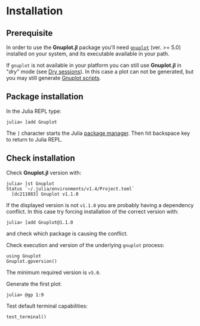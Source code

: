 # Installation

## Prerequisite
In order to use the **Gnuplot.jl** package you'll need [`gnuplot`](http://gnuplot.info/) (ver. >= 5.0) installed on your system, and its executable available in your path.

If `gnuplot` is not available in your platform you can still use **Gnuplot.jl** in "*dry*" mode (see [Dry sessions](@ref)).  In this case a plot can not be generated, but you may still generate [Gnuplot scripts](@ref).

## Package installation
In the Julia REPL type:
```julia-repl
julia> ]add Gnuplot
```
The `]` character starts the Julia [package manager](https://julialang.github.io/Pkg.jl/v1/getting-started.html#Basic-Usage-1). Then hit backspace key to return to Julia REPL.

## Check installation
Check **Gnuplot.jl** version with:
```julia-repl
julia> ]st Gnuplot
Status `~/.julia/environments/v1.4/Project.toml`
  [dc211083] Gnuplot v1.1.0
```
If the displayed version is not `v1.1.0` you are probably having a dependency conflict.  In this case try forcing installation of the correct version with:
```julia-repl
julia> ]add Gnuplot@1.1.0
```
and check which package is causing the conflict.


Check execution and version of the underlying `gnuplot` process:
```@repl
using Gnuplot
Gnuplot.gpversion()
```
The minimum required version is `v5.0`.


Generate the first plot:
```julia-repl
julia> @gp 1:9
```

Test default terminal capabilities:
```julia-repl
test_terminal()
```

